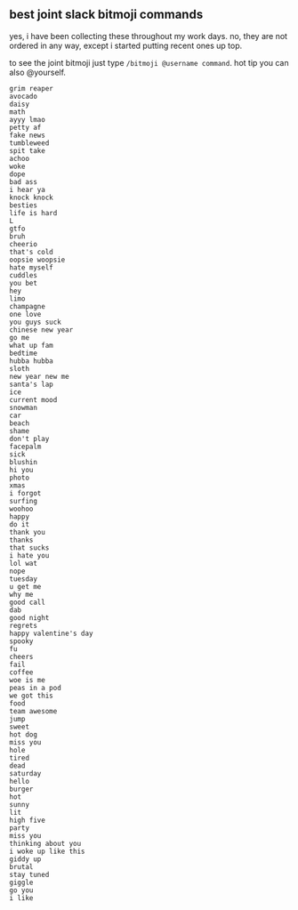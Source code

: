## best joint slack bitmoji commands
yes, i have been collecting these throughout my work days. no, they are not ordered in any way, except i started putting recent ones up top.

to see the joint bitmoji just type `/bitmoji @username command`. hot tip you can also @yourself.

```
grim reaper
avocado
daisy
math
ayyy lmao
petty af
fake news
tumbleweed
spit take
achoo
woke
dope
bad ass
i hear ya
knock knock
besties
life is hard
L
gtfo
bruh
cheerio
that's cold
oopsie woopsie
hate myself
cuddles
you bet
hey
limo
champagne
one love
you guys suck
chinese new year
go me
what up fam
bedtime
hubba hubba
sloth
new year new me
santa's lap
ice
current mood
snowman
car
beach
shame
don't play
facepalm
sick
blushin
hi you
photo
xmas
i forgot
surfing
woohoo
happy
do it
thank you
thanks
that sucks
i hate you
lol wat
nope
tuesday
u get me
why me
good call
dab
good night
regrets
happy valentine's day
spooky
fu
cheers
fail
coffee
woe is me
peas in a pod
we got this
food
team awesome
jump
sweet
hot dog
miss you
hole
tired
dead
saturday
hello
burger
hot
sunny
lit
high five
party
miss you
thinking about you
i woke up like this
giddy up
brutal
stay tuned
giggle
go you
i like
```
